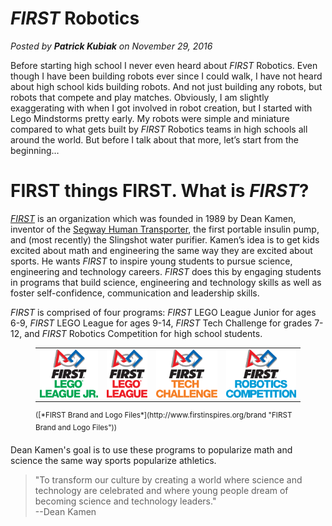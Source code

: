 # *FIRST* Robotics
*Posted by **Patrick Kubiak** on November 29, 2016*  

Before starting high school I never even heard about *FIRST* Robotics. Even though I have been building robots ever since I could walk, I have not heard about high school kids building robots. And not just building any robots, but robots that compete and play matches. Obviously, I am slightly exaggerating with when I got involved in robot creation, but I started with Lego Mindstorms pretty early. My robots were simple and miniature compared to what gets built by *FIRST* Robotics teams in high schools all around the world. But before I talk about that more, let’s start from the beginning…

# FIRST things FIRST. What is *FIRST*?

[*FIRST*](http://www.firstinspires.org/) is an organization which was founded in 1989 by Dean Kamen, inventor of the [Segway Human Transporter](http://www.segway.com/), the first portable insulin pump, and (most recently) the Slingshot water purifier. Kamen’s idea is to get kids excited about math and engineering the same way they are excited about sports. He wants *FIRST* to inspire young students to pursue science, engineering and technology careers. *FIRST* does this by engaging students in programs that build science, engineering and technology skills as well as foster self-confidence, communication and leadership skills.

*FIRST* is comprised of four programs:  *FIRST* LEGO League Junior for ages 6-9, *FIRST* LEGO League for ages 9-14, *FIRST* Tech Challenge for grades 7-12, and *FIRST* Robotics Competition for high school students.

<figure>
  <table>
    <tr>
      <td>
        <a href="http://www.firstinspires.org/robotics/flljr">
          <img src="img/FIRSTLegoJR_IconVert_RGB.gif"></img>
        </a>
      </td>
      <td>
        <a href="http://www.firstinspires.org/robotics/fll">
          <img src="img/FIRSTLego_IconVert_RGB.gif"></img>
        </a>
      </td>
      <td>
        <a href="http://www.firstinspires.org/robotics/ftc">
          <img src="img/FIRSTTech_IconVert_RGB.gif"></img>
        </a>
      </td>
      <td>
        <a href="http://www.firstinspires.org/robotics/frc">
          <img src="img/FIRSTRobotics_IconVert_RGB.gif"></img>
        </a>
      </td>
    </tr>
  </table>

  <figcaption>
    <sup>([*FIRST Brand and Logo Files*](http://www.firstinspires.org/brand "FIRST Brand and Logo Files"))</sup>
  </figcaption>
</figure>

Dean Kamen's goal is to use these programs to popularize math and science the same way sports popularize athletics.

> "To transform our culture by creating a world where science and technology are celebrated and where young people dream of becoming science and technology leaders."  
--Dean Kamen

<google-youtube
  video-id="Pw2HtnuCodQ"
  height="360px"
  width="100%"
  rel="0"
  start="0"
  autoplay="0">
</google-youtube>
